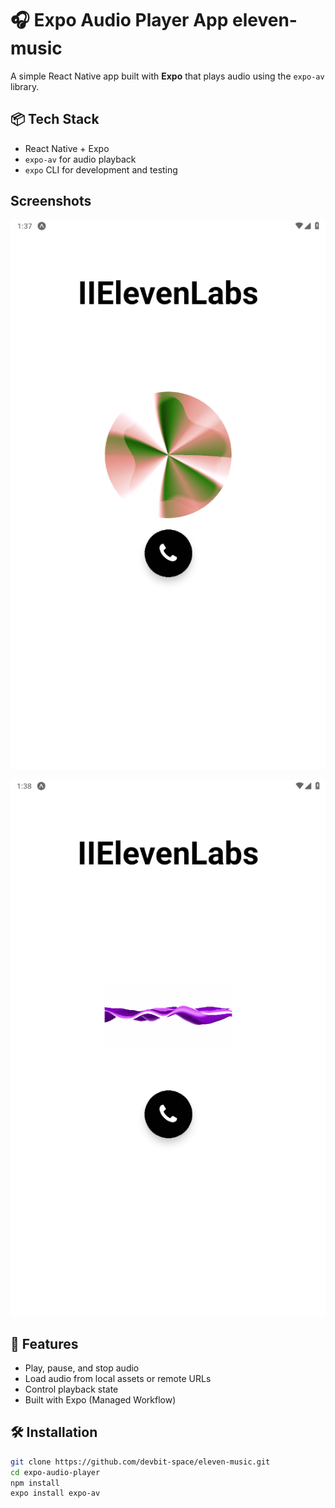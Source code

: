 # 🎧 Expo Audio Player App eleven-music

A simple React Native app built with **Expo** that plays audio using the `expo-av` library.

## 📦 Tech Stack

- React Native + Expo
- `expo-av` for audio playback
- `expo` CLI for development and testing

## **Screenshots**
![Interface1](./src/assets/screenshot1.png)

![Interface2](./src/assets/screenshot2.png)

## 🚀 Features

- Play, pause, and stop audio
- Load audio from local assets or remote URLs
- Control playback state
- Built with Expo (Managed Workflow)

## 🛠 Installation

```bash
git clone https://github.com/devbit-space/eleven-music.git
cd expo-audio-player
npm install
expo install expo-av
